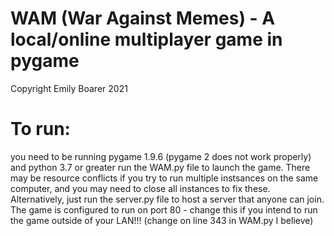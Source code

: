 # WAM (War Against Memes) - A local/online multiplayer game in pygame
Copyright Emily Boarer 2021

# To run:
you need to be running pygame 1.9.6 (pygame 2 does not work properly) and python 3.7 or greater
run the WAM.py file to launch the game.
There may be resource conflicts if you try to run multiple instsances on the same computer, and you may need to close all instances to fix these.
Alternatively, just run the server.py file to host a server that anyone can join.
The game is configured to run on port 80 - change this if you intend to run the game outside of your LAN!!! (change on line 343 in WAM.py I believe)
